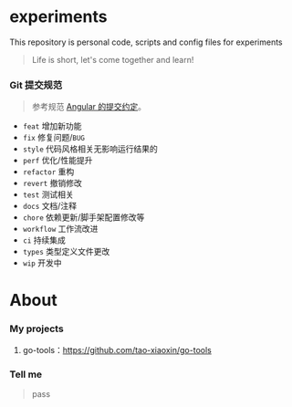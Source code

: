 # experiments
This repository is personal code, scripts and config files for experiments
> Life is short, let's come together and learn!

### Git 提交规范
> 参考规范 [Angular 的提交约定](https://github.com/conventional-changelog/conventional-changelog/tree/master/packages/conventional-changelog-angular)。
+ `feat` 增加新功能
+ `fix` 修复问题/`BUG`
+ `style` 代码风格相关无影响运行结果的
+ `perf` 优化/性能提升
+ `refactor` 重构
+ `revert` 撤销修改
+ `test` 测试相关
+ `docs` 文档/注释
+ `chore` 依赖更新/脚手架配置修改等
+ `workflow` 工作流改进
+ `ci` 持续集成
+ `types` 类型定义文件更改
+ `wip` 开发中

# About
### My projects
1. go-tools：https://github.com/tao-xiaoxin/go-tools

### Tell me
> pass 